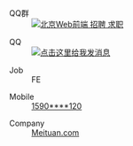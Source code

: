 <dl>
    <dt>QQ群</dt>
    <dd>
      <a target="_blank" href="http://shang.qq.com/wpa/qunwpa?idkey=ed1824e8bb9c06fc15ec932fec7db2d52c0e69600c34465660e01816291ff321">
        <img src="https://shuoshubao.github.io/src/img/qq_group.png" alt="北京Web前端 招聘 求职" title="北京Web前端 招聘 求职">
      </a>
    </dd>
</dl>
<dl>
  <dt>QQ</dt>
  <dd>
    <a target="_blank" href="http://sighttp.qq.com/authd?IDKEY=f1a72be1e21ea09e074076fcd2b0cf58fceb0095acb1a27a">
      <img src="https://shuoshubao.github.io/src/img/qq_talk.gif" src="http://wpa.qq.com/imgd?IDKEY=f1a72be1e21ea09e074076fcd2b0cf58fceb0095acb1a27a&pic=51" alt="点击这里给我发消息" title="点击这里给我发消息">
    </a>
  </dd>
</dl>
<dl>
  <dt>Job</dt>
  <dd>FE</dd>
</dl>
<dl>
  <dt>Mobile</dt>
  <dd>
    <a href="tel:15901151120">1590****120</a>
  </dd>
</dl>
<dl>
  <dt>Company</dt>
  <dd>
    <a href="http://www.meituan.com/">Meituan.com</a>
  </dd>
</dl>
